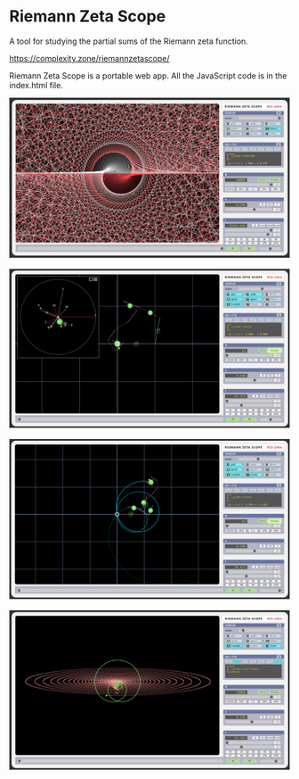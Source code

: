 
# Riemann Zeta Scope

A tool for studying the partial sums of the Riemann zeta function.

https://complexity.zone/riemannzetascope/

Riemann Zeta Scope is a portable web app. All the JavaScript code is in the index.html file.<br />

![Riemann Zeta Scope](./riemannzetascope_screenshot1.png?raw=true "Riemann Zeta Scope")
<br />
<br />
![Riemann Zeta Scope](./riemannzetascope_screenshot2.png?raw=true "Riemann Zeta Scope")
<br />
<br />
![Riemann Zeta Scope](./riemannzetascope_screenshot3.png?raw=true "Riemann Zeta Scope")
<br />
<br />
![Riemann Zeta Scope](./riemannzetascope_screenshot4.png?raw=true "Riemann Zeta Scope")
